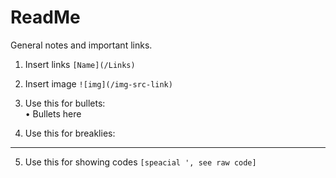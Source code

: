 # ReadMe
General notes and important links.

1. Insert links `[Name](/Links)`
2. Insert image `![img](/img-src-link)`

3. Use this for bullets:
<br />•	Bullets here

4. Use this for breaklies:
________________________________________

5. Use this for showing codes ` [speacial ', see raw code] `

